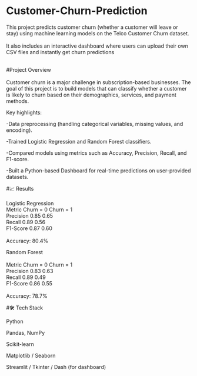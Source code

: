 # Customer-Churn-Prediction

This project predicts customer churn (whether a customer will leave or stay) using machine learning models on the Telco Customer Churn dataset. <br>
 <br>
It also includes an interactive dashboard where users can upload their own CSV files and instantly get churn predictions <br>
 <br>

#Project Overview <br>
 <br>
Customer churn is a major challenge in subscription-based businesses. The goal of this project is to build models that can classify whether a customer is likely to churn based on their demographics, services, and payment methods. <br>

Key highlights: <br>

-Data preprocessing (handling categorical variables, missing values, and encoding). <br>

-Trained Logistic Regression and Random Forest classifiers. <br>

-Compared models using metrics such as Accuracy, Precision, Recall, and F1-score. <br>

-Built a Python-based Dashboard for real-time predictions on user-provided datasets. <br>

#📈 Results <br>
 <br>
Logistic Regression <br>
Metric	Churn = 0	Churn = 1 <br>
Precision	0.85	0.65 <br>
Recall	0.89	0.56 <br>
F1-Score	0.87	0.60 <br>
 <br>
Accuracy: 80.4% <br>
 
Random Forest <br>
 <br>
Metric	Churn = 0	Churn = 1 <br>
Precision	0.83	0.63 <br>
Recall	0.89	0.49 <br>
F1-Score	0.86	0.55 <br>
 <br>
Accuracy: 78.7% <br>

#🛠️ Tech Stack <br>

Python <br>

Pandas, NumPy <br>

Scikit-learn <br>

Matplotlib / Seaborn <br>

Streamlit / Tkinter / Dash (for dashboard) <br>

